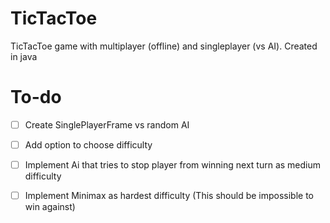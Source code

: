 # TicTacToe
TicTacToe game with multiplayer (offline) and singleplayer (vs AI). Created in java

# To-do
- [ ] Create SinglePlayerFrame vs random AI
- [ ] Add option to choose difficulty
- [ ] Implement Ai that tries to stop player from winning next turn as medium difficulty
- [ ] Implement Minimax as hardest difficulty (This should be impossible to win against)




